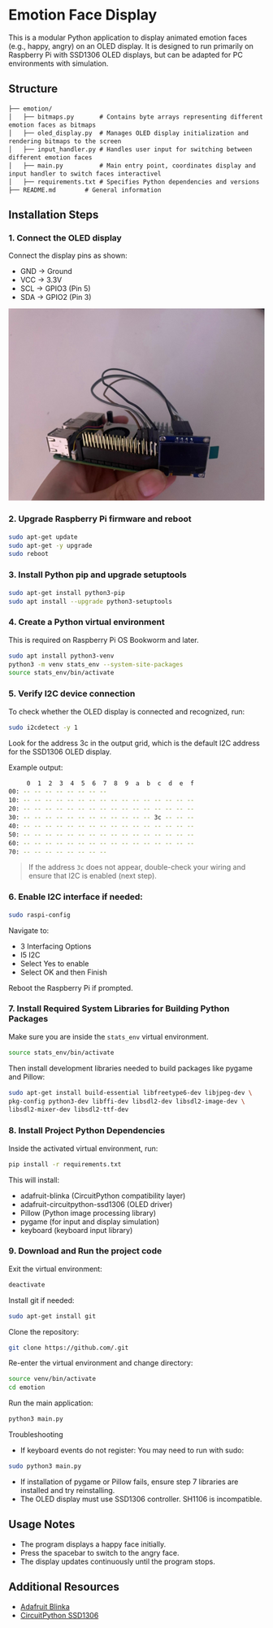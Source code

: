 # Emotion Face Display 

This is a modular Python application to display animated emotion faces (e.g., happy, angry) on an OLED display. It is designed to run primarily on Raspberry Pi with SSD1306 OLED displays, but can be adapted for PC environments with simulation.


## Structure
    ├── emotion/
    │   ├── bitmaps.py       # Contains byte arrays representing different emotion faces as bitmaps
    │   ├── oled_display.py  # Manages OLED display initialization and rendering bitmaps to the screen
    │   ├── input_handler.py # Handles user input for switching between different emotion faces
    │   ├── main.py          # Main entry point, coordinates display and input handler to switch faces interactivel
    │   ├── requirements.txt # Specifies Python dependencies and versions
    ├── README.md        # General information 


## Installation Steps

### 1. Connect the OLED display

Connect the display pins as shown:
- GND → Ground  
- VCC → 3.3V  
- SCL → GPIO3 (Pin 5)  
- SDA → GPIO2 (Pin 3)

![Display connections](./image/connections.jpeg)

### 2. Upgrade Raspberry Pi firmware and reboot

```bash
sudo apt-get update
sudo apt-get -y upgrade
sudo reboot
```

### 3. Install Python pip and upgrade setuptools

```bash
sudo apt-get install python3-pip
sudo apt install --upgrade python3-setuptools
```

### 4. Create a Python virtual environment

This is required on Raspberry Pi OS Bookworm and later.

```bash
sudo apt install python3-venv
python3 -m venv stats_env --system-site-packages
source stats_env/bin/activate
```

### 5. Verify I2C device connection

To check whether the OLED display is connected and recognized, run:

```bash
sudo i2cdetect -y 1
```

Look for the address 3c in the output grid, which is the default I2C address for the SSD1306 OLED display.

Example output:

```bash
     0  1  2  3  4  5  6  7  8  9  a  b  c  d  e  f
00: -- -- -- -- -- -- -- --
10: -- -- -- -- -- -- -- -- -- -- -- -- -- -- -- --
20: -- -- -- -- -- -- -- -- -- -- -- -- -- -- -- --
30: -- -- -- -- -- -- -- -- -- -- -- -- 3c -- -- --
40: -- -- -- -- -- -- -- -- -- -- -- -- -- -- -- --
50: -- -- -- -- -- -- -- -- -- -- -- -- -- -- -- --
60: -- -- -- -- -- -- -- -- -- -- -- -- -- -- -- --
70: -- -- -- -- -- -- -- --
```

> If the address `3c` does not appear, double-check your wiring and ensure that I2C is enabled (next step).

### 6. Enable I2C interface if needed:

```bash
sudo raspi-config
```

Navigate to:
- 3 Interfacing Options
- I5 I2C
- Select Yes to enable
- Select OK and then Finish

Reboot the Raspberry Pi if prompted.

### 7. Install Required System Libraries for Building Python Packages

Make sure you are inside the `stats_env` virtual environment.

```bash
source stats_env/bin/activate
```

Then install development libraries needed to build packages like pygame and Pillow:

```bash
sudo apt-get install build-essential libfreetype6-dev libjpeg-dev \
pkg-config python3-dev libffi-dev libsdl2-dev libsdl2-image-dev \
libsdl2-mixer-dev libsdl2-ttf-dev
```

### 8. Install Project Python Dependencies

Inside the activated virtual environment, run:

```bash
pip install -r requirements.txt
```

This will install:
- adafruit-blinka (CircuitPython compatibility layer)
- adafruit-circuitpython-ssd1306 (OLED driver)
- Pillow (Python image processing library)
- pygame (for input and display simulation)
- keyboard (keyboard input library)

### 9. Download and Run the project code

Exit the virtual environment:

```bash
deactivate
```

Install git if needed:

```bash
sudo apt-get install git
```

Clone the repository:

```bash
git clone https://github.com/.git
```

Re-enter the virtual environment and change directory:

```bash
source venv/bin/activate
cd emotion
```

Run the main application:

```bash
python3 main.py
```

Troubleshooting
- If keyboard events do not register: You may need to run with sudo:

```bash
sudo python3 main.py
```

- If installation of pygame or Pillow fails, ensure step 7 libraries are installed and try reinstalling.
- The OLED display must use SSD1306 controller. SH1106 is incompatible.

## Usage Notes
- The program displays a happy face initially.
- Press the spacebar to switch to the angry face.
- The display updates continuously until the program stops.

## Additional Resources

- [Adafruit Blinka](https://github.com/adafruit/Adafruit_Blinka)  
- [CircuitPython SSD1306](https://github.com/adafruit/Adafruit_CircuitPython_SSD1306)  

